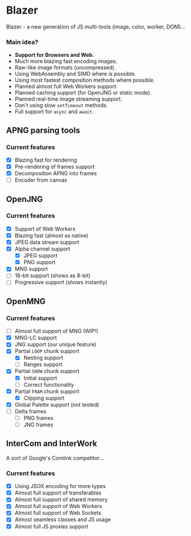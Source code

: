 # Blazer

Blazer - a new generation of JS multi-tools (image, color, worker, DOM)...

### Main idea?

- **Support for Browsers and Web.**
- Much more blazing fast encoding images.
- Raw-like image formats (uncompressed).
- Using WebAssembly and SIMD where is possible.
- Using most fastest composition methods where possible.
- Planned almost full Web Workers support.
- Planned caching support (for OpenJNG or static mode).
- Planned real-time image streaming support.
- Don't using slow `setTimeout` methods.
- Full support for `async` and `await`.

## APNG parsing tools

### Current features

- [x] Blazing fast for rendering
- [x] Pre-rendering of frames support
- [x] Decomposition APNG into frames
- [ ] Encoder from canvas

## OpenJNG

### Current features

- [x] Support of Web Workers
- [x] Blazing fast (almost as native)
- [x] JPEG data stream support
- [x] Alpha channel support
    - [x] JPEG support
    - [x] PNG support
- [x] MNG support
- [ ] 16-bit support (shows as 8-bit)
- [ ] Progressive support (shows instantly)

## OpenMNG

### Current features

- [ ] Almost full support of MNG (WIP!)
- [x] MNG-LC support
- [x] JNG support (our unique feature)
- [x] Partial `LOOP` chunk support
    - [x] Nesting support
    - [ ] Ranges support
- [x] Partial `SHOW` chunk support
    - [x] Initial support
    - [ ] Correct functionality
- [x] Partial `FRAM` chunk support
    - [x] Clipping support
- [x] Global Palette support (not tested)
- [ ] Delta frames
    - [ ] PNG frames
    - [ ] JNG frames

## InterCom and InterWork

A sort of Google's Comlink competitor...

### Current features

- [x] Using JSOX encoding for more types
- [x] Almost full support of transferables
- [x] Almost full support of shared memory
- [x] Almost full support of Web Workers
- [x] Almost full support of Web Sockets
- [x] Almost seamless classes and JS usage
- [x] Almost full JS proxies support
